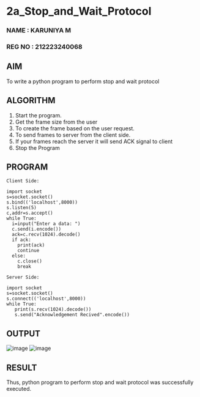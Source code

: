 # 2a_Stop_and_Wait_Protocol
### NAME : KARUNIYA M
### REG NO : 212223240068
## AIM 
To write a python program to perform stop and wait protocol
## ALGORITHM
1. Start the program.
2. Get the frame size from the user
3. To create the frame based on the user request.
4. To send frames to server from the client side.
5. If your frames reach the server it will send ACK signal to client
6. Stop the Program
## PROGRAM
```
Client Side:

import socket
s=socket.socket()
s.bind(('localhost',8000))
s.listen(5)
c,addr=s.accept()
while True:
  i=input("Enter a data: ")
  c.send(i.encode())
  ack=c.recv(1024).decode()
  if ack:
    print(ack)
    continue
  else:
    c.close()
    break
```
```
Server Side:

import socket
s=socket.socket()
s.connect(('localhost',8000))
while True:
   print(s.recv(1024).decode())
   s.send("Acknowledgement Recived".encode())
```

## OUTPUT
![image](https://github.com/user-attachments/assets/abc5a201-277c-4cd2-a207-28c64a922c28)
![image](https://github.com/user-attachments/assets/1a8f9e01-c12e-4e90-9f88-9fcdc9a60781)

## RESULT
Thus, python program to perform stop and wait protocol was successfully executed.
